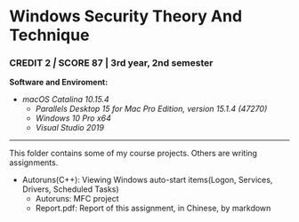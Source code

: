 # Windows Security Theory And Technique

### CREDIT 2 *|* SCORE 87 | 3rd year, 2nd semester

**Software and Enviroment:**

- *macOS Catalina 10.15.4*
  - *Parallels Desktop 15 for Mac Pro Edition, version 15.1.4 (47270)*
  - *Windows 10* *Pro* *x64*
  - *Visual Studio 2019*

***

This folder contains some of my course projects. Others are writing assignments.

- Autoruns(C++): Viewing Windows auto-start items(Logon, Services, Drivers, Scheduled Tasks)
  - Autoruns: MFC project
  - Report.pdf: Report of this assignment, in Chinese, by markdown

